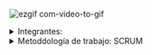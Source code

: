 ![ezgif com-video-to-gif](https://github.com/CodeSystem2022/Alibaba-Cuarto-Semestre/assets/111541137/371e14a3-222f-4b2b-8319-01b36a728d57)

<details>
<summary> Integrantes:</summary><br>
  
Gabriel Beltrando - [Gabriel Beltrando](https://github.com/gabibelt) <br>
Matias Carballo - [Matias Carballo](https://github.com/lokywolf2295) <br>
Ángel Escobar - [Ángel Escobar](https://github.com/angesc2022) <br>
Denise Germiniani - [Denise Germiniani](https://github.com/DenuArg) <br>
Pablo Gutierrez - [Pablo Gutierrez](https://github.com/PabloYR16) <br>
Jorge Huaman Perez - [Jorge Huaman Perez](https://github.com/Jorge-Huaman) <br>
Sebastián Lerotich - [Sebastián Lerotich](https://github.com/SebaLerotich) <br>
Murua Juan Ignacio - [Murua Juan Ignacio](https://github.com/JuanIgnaMurua) <br>
</details>

<details>
<summary>  Metoddología de trabajo: SCRUM</summary><br>

Con GitHub, aprovechamos todos los beneficios de la metodología Scrum para gestionar este proyecto de manera más eficiente y lograr resultados exitosos. Mediante una mejor colaboración y visibilidad, una mayor flexibilidad y adaptabilidad, la entrega incremental de valor, la retroalimentación constante y la mejora continua, así como la transparencia y trazabilidad, podemos optimizar nuestra forma de trabajo y obtener los mejores resultados posibles.<br>
</details>

